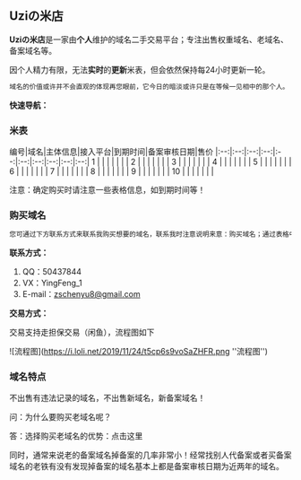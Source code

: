 ## Uziの米店

**Uziの米店**是一家由**个人**维护的域名二手交易平台；专注出售权重域名、老域名、备案域名等。

因个人精力有限，无法**实时**的**更新**米表，但会依然保持每24小时更新一轮。
```markdown
域名的价值或许并不会直观的体现再您眼前，它今日的暗淡或许只是在等候一见相中的那个人。
```
**快速导航：**

### 米表

编号|域名|主体信息|接入平台|到期时间|备案审核日期|售价
|:--:|:--:|:--:|:--:|:--:|:--:|:--:|:--:|:--:|:--:|
1 | | | | | | |
2 | | | | | | |
3 | | | | | | |
4 | | | | | | |
5 | | | | | | |
6 | | | | | | |
7 | | | | | | |
8 | | | | | | |
9 | | | | | | |
10 | | | | | | |

注意：确定购买时请注意一些表格信息，如到期时间等！

### 购买域名
```markdown
您可通过下方联系方式来联系我购买想要的域名，联系我时注意说明来意：购买域名；通过表格中的编号告诉我你需要购买那个域名。
```
**联系方式：**

1. QQ：50437844
2. VX：YingFeng_1
3. E-mail：zschenyu8@gmail.com

**交易方式：**

交易支持走担保交易（闲鱼），流程图如下

![流程图](https://i.loli.net/2019/11/24/t5cp6s9voSaZHFR.png ''流程图'')

### 域名特点

不出售有违法记录的域名，不出售新域名，新备案域名！

问：为什么要购买老域名呢？

答：选择购买老域名的优势：点击这里

同时，通常来说老的备案域名掉备案的几率非常小！经常找别人代备案或者买备案域名的老铁有没有发现掉备案的域名基本上都是备案审核日期为近两年的域名。

